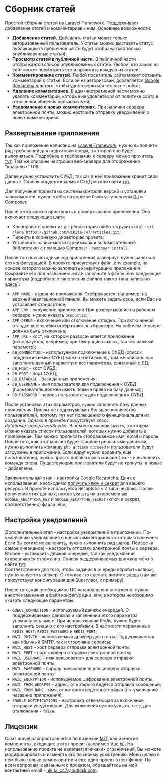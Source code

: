 # Сборник статей

Простой сборник статей на Laravel Framework. Поддерживает добавление статей и комментариев к ним. 
Основные возможности:
* **Добавление статей.** Добавлять статьи может только авторизованный пользователь. У статьи можно 
выставить статус публикации (в публичной части будут отображаться только опубликованные статьи);
* **Просмотр статей в публичной части.** В публичной части отображается список опубликованных статей. 
Любой, кто зашел на сайт может посмотреть его и прочитать каждую из статей;
* **Комментирование статей.** Любой посетитель сайта может оставить комментарий к статье. Если 
он не авторизован, добавляется [Google Recaptcha](https://www.google.com/recaptcha/intro/v3.html) 
для того, чтобы удостовериться что он не робот;
* **Удаление комментариев.** В административной части можно удалять комментарии, которые не удовлетворяют 
политике сайта в отношении общения пользователей;
* **Уведомление о новых комментариях.** При наличии сервера электронной почты, можно настроить отправку 
уведомлений о новых комментариях.

## Развертывание приложения

Так как приложение написано на [Laravel Framework](https://laravel.com/), нужно выполнить ряд требований 
для подготовки среды, в которой оно будет выполняться. Подробнее о требованиях к серверу можно прочитать 
[тут](https://laravel.com/docs/7.x#server-requirements). Там же описаны настройки веб-сервера для 
отображения "красивых" URL.

Далее нужно установить СУБД, так как в ней приложение хранит свои данные. Список поддерживаемых СУБД 
можно найти [тут](https://laravel.com/docs/7.x/database#introduction).

Для получения проекта из системы контроля версий и установки зависимостей, нужно чтобы на сервере были 
установлены [Git](https://git-scm.com/) и [Composer](https://getcomposer.org/doc/00-intro.md#system-requirements).

После этого можно приступить к развертыванию приложения. Оно включает следующие шаги:
* Клонировать проект из git-репозитория (либо загрузить его) - 
`git clone https://github.com/Nikita-C47/articles.git`;
* Перейти в корневую директорию проекта;
* Установить зависимости (фреймворк и вспомогательные библиотеки) с помощью Composer - 
`composer install`.

После того как исходный код приложения развернут, нужно заняться его конфигурацией. В проекте присутствует 
файл .env.example, на основе которого можно заполнить конфигурацию приложения. Сохраните его под названием 
.env и заполните в файле .env следующие параметры (подробнее о заполнении файлов такого типа написано 
[здесь](https://github.com/vlucas/phpdotenv)):
* `APP_NAME` - название приложения. Отображается, например, на верхней навигационной панели. Вы можете 
задать свое, если Вас не устраивает стандартное;
* `APP_ENV` - окружение приложения. При развертывание на рабочем сервере, нужно указать 
`production`;
* `APP_DEBUG` - включение или отключение отладки. При включенной отладке все ошибки отображаются в 
браузере. На рабочем сервере должна быть отключена;
* `APP_URL` - хост, на котором разворачивается приложение (используется, например, при генерации 
ссылок, так что важный параметр);
* `DB_CONNECTION` - используемое подключение к СУБД (список поддерживаемых СУБД можно найти выше), 
там же описано как заполнять данный параметр и все параметры, связанные с БД;
* `DB_HOST` - хост СУБД;
* `DB_PORT` - порт СУБД;
* `DB_DATABASE` - база данных приложения;
* `DB_USERNAME` - имя пользователя для подключения к СУБД (пользователь должен иметь полные права на 
базу данных);
* `DB_PASSWORD` - пароль пользователя для подключения к СУБД.

После установки этих параметров, нужно заполнить базу данных приложения. Проект не подразумевает большое 
количество пользователей, поэтому тут нет полноценного функционала для их создания. Однако в проекте 
присутствует класс *database/seeds/UsersSeeder*. В нем есть массив `$users`, в котором можно указать список 
пользователей, которых нужно добавить в приложение. Там можно прописать отображаемое имя, email и пароль. 
После того, как этот массив будет заполнен реальными данными, нужно выполнить команду `php artisan db:seed` 
и пользователи будут загружены в приложение. Если вдруг нужно добавить еще пользователей, нужно просто 
добавить их в массив `$users` и выполнить команду снова. Существующие пользователи будут не тронуты, а 
новые - добавлены.

Заключительный этап - настройка Google Recaptcha. Для ее использования, необходимо 
[получить ключ и секрет](http://www.google.com/recaptcha/admin) для вашего ресурса. В проекте 
используется Recaptcha v.2 типа чекбокс. После получения этих данных, нужно указать их в переменных 
`GOOGLE_RECAPTCHA_KEY` и `GOOGLE_RECAPTCHA_SECRET` (ключ и секрет, соответственно) файла .env.

## Настройка уведомлений

Дополнительный этап - настройка уведомлений в приложении. По-умолчанию уведомления о новых комментариях к 
статьям отключены. Если Вы хотите их включить, нужно выполнить ряд шагов. Первое (и самое очевидное) - 
настроить отправку электронной почты с сервера. Второе - установить движок очередей, так как уведомления 
отправляются отложенно. Список поддерживаемых движков можно найти [тут](https://laravel.com/docs/7.x/queues).  
Соответственно для того, чтобы задания в очереди обрабатывались, нужно запустить воркер. О том как это 
сделать читайте [здесь](https://laravel.com/docs/7.x/queues#running-the-queue-worker) (там же присутствует 
конфигурация для Supervisor, к примеру).

После того, как необходимое ПО установлено и настроено, нужно внести изменения в файл конфигурации .env, в 
котором необходимо указать следующие параметры:
* `QUEUE_CONNECTION` - используемый движок очередей. О поддерживаемых движках и заполнении этого 
параметра упоминалось выше. При использовании Redis, нужно будет заполнить секцию с его настройками. В 
частности переменные `REDIS_HOST`, `REDIS_PASSWORD` и `REDIS_PORT`;
* `MAIL_DRIVER` - используемый драйвер для почты. Поддерживается как обычный SMTP, так и 
[сторонние сервисы](https://laravel.com/docs/7.x/mail#configuration);
* `MAIL_HOST` - хост сервера отправки электронной почты;
* `MAIL_PORT` - порт сервера отправки электронной почты;
* `MAIL_USERNAME` - имя пользователя для сервера отправки электронной почты;
* `MAIL_PASSWORD` - пароль пользователя для сервера отправки электронной почты;
* `MAIL_ENCRYPTION` - используемое шифрование электронной почты;
* `MAIL_FROM_ADDRESS` - адрес, от которого ведется отправка сообщений;
* `MAIL_FROM_NAME` - имя, от которого ведется отправка (по-умолчанию - название приложения);
* `ENABLE_NOTIFICATIONS` - настройка, отвечающая за включение отправки уведомлений. Для включения нужно 
указать `true`, для отключения - `false`.

## Лицензии

Сам Laravel распространяется по лицензии [MIT](https://opensource.org/licenses/MIT), как и многие 
компоненты, входящие в этот проект (например [Vue.js](https://vuejs.org/)). На использование проекта не 
налагается никаких ограничений, Вы можете модифицировать и изменять его по своему усмотрению. Моей 
целью в нем было только саморазвитие и еще один проект в портфолио. По всем вопросам, связанным с 
проектом, обращайтесь на мой контактный email - nikita_c47@outlook.com.
